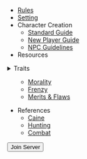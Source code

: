 * [Rules](rules.md)
* [Setting](setting.md)
* Character Creation
  * [Standard Guide](standard-guide.md)
  * [New Player Guide](new-player-guide.md)
  * [NPC Guidelines](npc-guidelines.md)
* Resources

<details class="sideBar">
<summary class="sideBar">
Traits
</summary>

<ul class="sideBar">

* [Archetypes](archetypes.md)
* [Attributes](attributes.md)
* [Abilities](abilities.md)
* [Backgrounds](backgrounds.md)
* [Willpower](willpower.md)
* [Disciplines](disciplines.md)

</ul>

</details>

<ul>

* [Morality](morality.md)
* [Frenzy](frenzy.md)
* [Merits & Flaws](merits-flaws.md)

</ul>


* References
  * [Caine](caine.md)
  * [Hunting](hunting.md)
  * [Combat](combat.md)

<button onclick="location.href='https://discord.gg/eP69fNm'" class="button discordJoin">Join Server</button>
